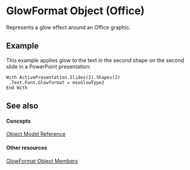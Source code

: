 
# GlowFormat Object (Office)

Represents a glow effect around an Office graphic.


## Example

This example applies glow to the text in the second shape on the second slide in a PowerPoint presentation:


```
With ActivePresentation.Slides(2).Shapes(2) 
 .Text.Font.Glowformat = msoGlowType2 
End With 

```


## See also


#### Concepts


[Object Model Reference](499c789a-aba2-0fad-649a-0ea964cd3b5e.md)
#### Other resources


[GlowFormat Object Members](8d12e270-0b8b-930b-9c74-694b02a3a228.md)
